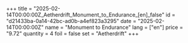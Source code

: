 +++
title = "2025-02-14T00:00:00Z_Aetherdrift_Monument_to_Endurance_[en]_false"
id = "d21433ba-0a14-42bc-ad0b-a4ef823a3295"
date = "2025-02-14T00:00:00Z"
name = "Monument to Endurance"
lang = ["en"]
price = "9.72"
quantity = 4
foil = false
set = "Aetherdrift"
+++

